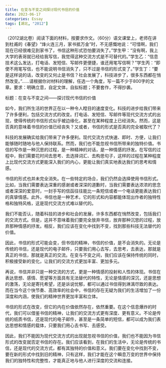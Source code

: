 ```yaml
---
title: 在变与不变之间探讨现代书信的价值
date: 2023-06-17
categories: Essay
tags: [湖北, "2012"]
---
```


（2012湖北卷）阅读下面的材料，按要求作文。（60分）语文课堂上，老师在讲到杜甫的《春望》“烽火连三月，家书抵万金”时，不无感慨地说：“可惜啊，我们现在已经很难见到家书了，书信这种形式恐怕要消失了。”学生甲：“没有啊，我上大学的表哥就已经给我写信，我觉得这种交流方式是不可替代的。”学生乙：“信息技术这么发达，打电话、发短信、写邮件更便捷，谁还用笔写信啊？”学生丙：“即使不用笔写信，也不能说明书信消失了，只不过是书信的形式变了。”学生丁：“要是这样说的话，改变的又何止是书信？社会发展了，科技进步了，很多东西都在悄然改变。”……请根据你对材料的理解，任选一个角度，写一篇不少于800字的文章。要求：明确立意，自定文体，自拟标题；不要套作，不得抄袭。

标题：在变与不变之间——探讨现代书信的价值

如今，我们所生活的世界正在以一种令人瞠目的速度变化。科技的进步给我们带来了许多便利，包括交流方式的改变。打电话、发短信、写邮件等现代交流方式的出现，使得传统的书信形式似乎被边缘化，甚至在某种程度上已经消失。然而，这是否真的意味着书信的价值已经丧失？又或者，书信的形式是否真的完全被取代了？

科技的发展确实给我们带来了许多便利。现代交流方式快速、即时、方便，让我们能够随时随地与他人保持联系。然而，我们也不能忽视书信所带来的独特价值。书信的写作是一种沉思的过程，是一种精神的对话，是一种情感的抒发。在写信的过程中，我们需要花时间去思考、去选择词汇、去构思句子，这样的过程在某种程度上比现代交流方式更能深入我们的内心，更能让我们真实地表达我们的思考和情感。

书信的形式也并未完全消失。在一些特定的场合，我们仍然会选择使用书信形式。比如，当我们需要表达深重的感谢或者深深的道歉时，当我们需要表达浓浓的思念或者深深的爱意时，一封手写的信函往往能比一条短信或者一个电话更能表达我们的真挚情感。此外，书信也是一种艺术，它的形式和内容都能体现出作者的独特性格和独特风格，这是现代交流方式难以替代的。

我们不能否认，随着科技的进步和社会的发展，许多东西都在悄然改变，包括我们的交流方式。但是，这并不意味着我们要完全放弃书信，放弃那种沉思的过程，放弃那种情感的抒发。相反，我们应该在变化中找到不变，找到那些科技无法替代的价值。

因此，书信的形式可能会变，但书信的精神，书信的价值，是不会消失的。无论是传统的书信，还是现代的电子邮件，只要我们用心去写，去思考，去表达，那就是真正的书信，那就是真正的交流。在变与不变之间，我们应该在保持传统的同时，积极接受新的变化，让我们的交流方式更加丰富、更加多元。

再说，书信并非只是一种交流的方式，更是一种情感的投射和人性的体现。书信在表达思想、感情、愿望等方面具有无法替代的特性，无论是情感的深沉，还是思想的激荡，无论是寄托希望，还是诉说忧郁，都可以通过书信得到淋漓尽致的表达。而在当今这个快节奏、高效率的社会中，书信的存在无疑为我们的生活增加了一份深度和内涵，使我们的精神世界更加丰富和立体。

书信的形式在改变，但它的内在价值依然存在，依然重要。在这个信息爆炸的时代，我们可以借鉴书信的精神，让我们的交流方式更有深度、更有意义。不论是传统的纸质书信，还是现代的电子邮件，甚至是一条简单的短信，都可以成为我们表达思想和情感的载体，只要我们用心去书写、去感受。

因此，我们不能因为现代交流方式的出现就忽视书信的价值，我们也不能因为书信形式的改变就否定书信的存在。我们应该看到，在我们的生活中，无论是传统的书信，还是现代的交流方式，都有其独特的价值和意义。我们要在变化中找到不变，要在新的形式中找到旧的精神，只有这样，我们才能在这个瞬息万变的世界中保持我们的独特性和完整性，才能真正地与他人进行深度的交流和连接。